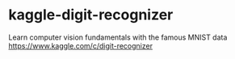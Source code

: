 # kaggle-digit-recognizer
Learn computer vision fundamentals with the famous MNIST data
https://www.kaggle.com/c/digit-recognizer
